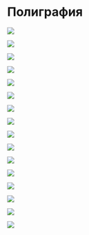 # Полиграфия

![](https://github.com/Avtarka/Portfolio/blob/main/polygraphy/bonus.jpg?raw=true)

![](https://github.com/Avtarka/Portfolio/blob/main/polygraphy/cosmo1.jpg?raw=true)

![](https://github.com/Avtarka/Portfolio/blob/main/polygraphy/deyko1.jpg?raw=true)

![](https://github.com/Avtarka/Portfolio/blob/main/polygraphy/deyko2.jpg?raw=true)

![](https://github.com/Avtarka/Portfolio/blob/main/outdoor_adv/versal.jpg?raw=true)

![](https://github.com/Avtarka/Portfolio/blob/main/polygraphy/menue_tornado1.jpg?raw=true)

![](https://github.com/Avtarka/Portfolio/blob/main/polygraphy/menue_tornado2.jpg?raw=true)

![](https://github.com/Avtarka/Portfolio/blob/main/polygraphy/organic.jpg?raw=true)

![](https://github.com/Avtarka/Portfolio/blob/main/polygraphy/organic1.jpg?raw=true)

![](https://github.com/Avtarka/Portfolio/blob/main/polygraphy/organic2.jpg?raw=true)

![](https://github.com/Avtarka/Portfolio/blob/main/polygraphy/present.jpg?raw=true)

![](https://github.com/Avtarka/Portfolio/blob/main/polygraphy/sertificate.jpg?raw=true)

![](https://github.com/Avtarka/Portfolio/blob/main/polygraphy/sertificate2.jpg?raw=true)

![](https://github.com/Avtarka/Portfolio/blob/main/polygraphy/umy.jpg?raw=true)

![](https://github.com/Avtarka/Portfolio/blob/main/polygraphy/umy_hadash.jpg?raw=true)

![](https://github.com/Avtarka/Portfolio/blob/main/polygraphy/vizit.jpg?raw=true)







